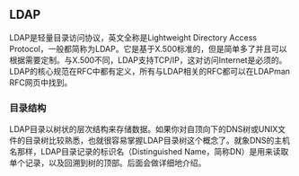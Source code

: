 ## LDAP
LDAP是轻量目录访问协议，英文全称是Lightweight Directory Access Protocol，一般都简称为LDAP。它是基于X.500标准的，但是简单多了并且可以根据需要定制。与X.500不同，LDAP支持TCP/IP，这对访问Internet是必须的。LDAP的核心规范在RFC中都有定义，所有与LDAP相关的RFC都可以在LDAPman RFC网页中找到。

### 目录结构
LDAP目录以树状的层次结构来存储数据。如果你对自顶向下的DNS树或UNIX文件的目录树比较熟悉，也就很容易掌握LDAP目录树这个概念了。就象DNS的主机名那样，LDAP目录记录的标识名（Distinguished Name，简称DN）是用来读取单个记录，以及回溯到树的顶部。后面会做详细地介绍。

